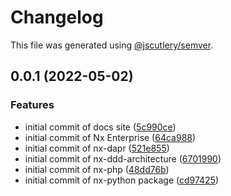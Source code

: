 # Changelog

This file was generated using [@jscutlery/semver](https://github.com/jscutlery/semver).

## 0.0.1 (2022-05-02)

### Features

- initial commit of docs site ([5c990ce](https://dev.azure.com/snydertech/snyder-apps/_git/nx-enterprise/commits/5c990ce8f8ce68137b55ca292d4ede2f616c72c6))
- initial commit of Nx Enterprise ([64ca988](https://dev.azure.com/snydertech/snyder-apps/_git/nx-enterprise/commits/64ca98898cb0ac9918485579dfc884ff4ac315ff))
- initial commit of nx-dapr ([521e855](https://dev.azure.com/snydertech/snyder-apps/_git/nx-enterprise/commits/521e85585c28157e9d4bccdf79988fb458d95e17))
- initial commit of nx-ddd-architecture ([6701990](https://dev.azure.com/snydertech/snyder-apps/_git/nx-enterprise/commits/67019904bf8c52edcf7b40452b3f34b3151040a4))
- initial commit of nx-php ([48dd76b](https://dev.azure.com/snydertech/snyder-apps/_git/nx-enterprise/commits/48dd76b9255b3a1cba8118fb4cbb719839b582bd))
- initial commit of nx-python package ([cd97425](https://dev.azure.com/snydertech/snyder-apps/_git/nx-enterprise/commits/cd974255bb96a6c6d0663fb36097547c598b40a7))

